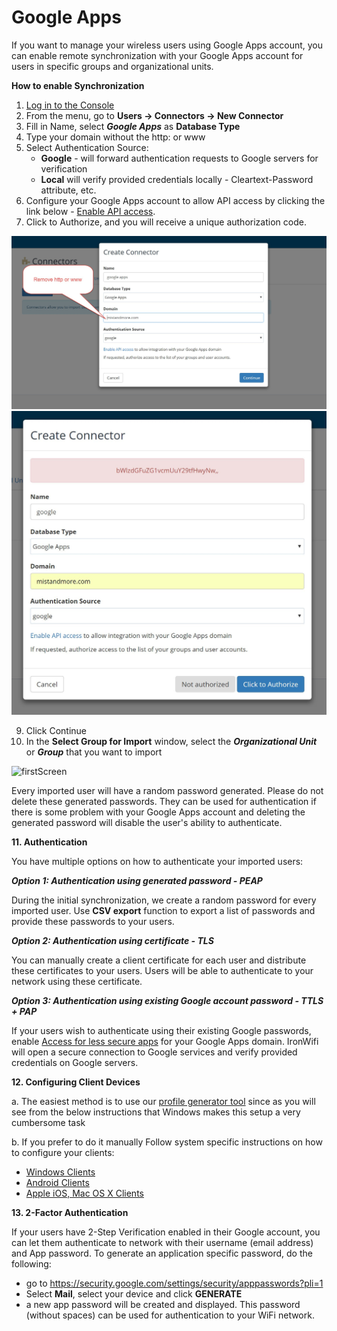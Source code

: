 # Google Apps

If you want to manage your wireless users using Google Apps account, you can enable remote synchronization with your Google Apps account for users in specific groups and organizational units.

**How to enable Synchronization**

1. [Log in to the Console](https://console.ironwifi.com)
2. From the menu, go to **Users -> Connectors -> New Connector**
3. Fill in Name, select **_Google Apps_** as **Database Type**
4. Type your domain without the http: or www
5. Select Authentication Source:
   - **Google** - will forward authentication requests to Google servers for verification
   - **Local** will verify provided credentials locally - Cleartext-Password attribute, etc.
6. Configure your Google Apps account to allow API access by clicking the link below - [Enable API access](https://support.google.com/a/answer/60757?hl=en).
7. Click to Authorize, and you will receive a unique authorization code.

![firstScreen](google_apps/googlesetup1.jpg)
![firstScreen](google_apps/googlesetup2.jpg)

9. Click Continue
10. In the **Select Group for Import** window, select the **_Organizational Unit_** or **_Group_** that you want to import

![firstScreen](google_apps/googlesetup3.jpg)

Every imported user will have a random password generated. Please do not delete these generated passwords. They can be used for authentication if there is some problem with your Google Apps account and deleting the generated password will disable the user's ability to authenticate.

 

**11. Authentication**

You have multiple options on how to authenticate your imported users:

**_Option 1: Authentication using generated password - PEAP_**

During the initial synchronization, we create a random password for every imported user. Use **CSV export** function to export a list of passwords and provide these passwords to your users.

**_Option 2: Authentication using certificate - TLS_**

You can manually create a client certificate for each user and distribute these certificates to your users. Users will be able to authenticate to your network using these certificate.

**_Option 3: Authentication using existing Google account password - TTLS + PAP_**

If your users wish to authenticate using their existing Google passwords, enable [Access for less secure apps](https://www.google.com/settings/security/lesssecureapps) for your Google Apps domain. IronWifi will open a secure connection to Google services and verify provided credentials on Google servers.

**12. Configuring Client Devices**

a. The easiest method is to use our [profile generator tool](https://www.ironwifi.com/wifi-profile-generator/) since as you will see from the below instructions that Windows makes this setup a very cumbersome task

b. If you prefer to do it manually Follow system specific instructions on how to configure your clients:

 - [Windows Clients](https://www.ironwifi.com/windows-clients/)
 - [Android Clients](https://www.ironwifi.com/android-clients/)
 - [Apple iOS, Mac OS X Clients](https://www.ironwifi.com/ios-mac-os-clients/)

**13. 2-Factor Authentication**

If your users have 2-Step Verification enabled in their Google account, you can let them authenticate to network with their username (email address) and App password. To generate an application specific password, do the following:

- go to https://security.google.com/settings/security/apppasswords?pli=1
- Select **Mail**, select your device and click **GENERATE**
- a new app password will be created and displayed. This password (without spaces) can be used for authentication to your WiFi network.
